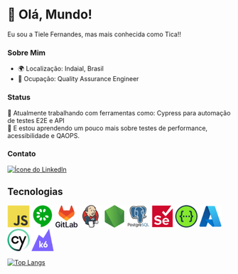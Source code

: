 # 👋 Olá, Mundo! 
Eu sou a Tiele Fernandes, mas mais conhecida como Tica!!

### Sobre Mim

- 🌍 Localização: Indaial, Brasil
- 💼 Ocupação: Quality Assurance Engineer

### Status

🔭 Atualmente trabalhando com ferramentas como: Cypress para automação de testes E2E e API <br>
🌱 E estou aprendendo um pouco mais sobre testes de performance, acessibilidade e QAOPS.

### Contato
 [![Ícone do LinkedIn](https://img.shields.io/badge/LinkedIn-0077B5?style=for-the-badge&logo=linkedin&logoColor=white)](https://www.linkedin.com/in/tiele-fernandes/)

## Tecnologias 
<img src="https://raw.githubusercontent.com/devicons/devicon/master/icons/javascript/javascript-original.svg" alt="JavaScript" width="50"/> <img src="https://github.com/devicons/devicon/blob/master/icons/cucumber/cucumber-plain.svg" alt="Cucumber" width="50"/>
<img src="https://github.com/devicons/devicon/blob/master/icons/gitlab/gitlab-original-wordmark.svg" alt="Gitlab" width="50"/>
<img src="https://github.com/devicons/devicon/blob/master/icons/jenkins/jenkins-original.svg" alt="Jenkins" width="50"/>
<img src="https://github.com/devicons/devicon/blob/master/icons/nodejs/nodejs-original.svg" alt="Node" width="50"/>
<img src="https://github.com/devicons/devicon/blob/master/icons/postgresql/postgresql-original-wordmark.svg" alt="Postman" width="50"/>
<img src="https://github.com/devicons/devicon/blob/master/icons/selenium/selenium-original.svg" alt="Selenium" width="50" hover="Selenium"/>
<img src="https://github.com/devicons/devicon/blob/master/icons/swagger/swagger-original.svg" alt="Swagger" width="50" hover="Swagger"/>
<img src="https://github.com/devicons/devicon/blob/master/icons/azure/azure-original.svg" alt="Azure" width="50" hover="Azure"/>
<img src="https://github.com/devicons/devicon/blob/master/icons/cypressio/cypressio-original.svg" alt="Cypress" width="50" hover="Cypress"/>
<img src="https://github.com/devicons/devicon/blob/master/icons/k6/k6-original.svg" alt="k6" width="50" hover="k6"/>









[![Top Langs](https://github-readme-stats.vercel.app/api/top-langs/?username=tielefernandes&layout=compact)](https://github.com/tielefernandes/github-readme-stats)
